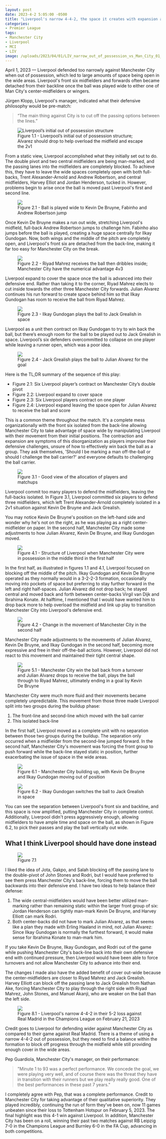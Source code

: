 ```yaml
---
layout: post
date: 2023-4-2 5:05:00 -0500
title: "Liverpool's narrow 4-4-2, the space it creates with expansion and contraction"
categories: 
- Premier League
tags: 
- Manchester City 
- Liverpool
- MCI
- LIV
image: /uploads/2023/04/01/LIV_narrow_out_of_possession_vs_Man_City_01_Apr_2023_09_03_42.jpeg
---
```


April 1, 2023 — Liverpool defended too narrowly against Manchester City when out of possession, which led to large amounts of space being open in the wide areas. Liverpool's front six midfielders and forwards often became detached from their backline once the ball was played wide to either one of Man City's center-midfielders or wingers.

Jürgen Klopp, Liverpool's manager, indicated what their defensive philosophy would be pre-match: 

> “The main thing against City is to cut off the passing options between the lines.”

<figure>
    <img src="https://tacticsjournal.com/uploads/2023/04/01/LIV_narrow_out_of_possession_vs_Man_City_01_Apr_2023_09_03_42.jpeg" alt="Liverpool’s initial out of possession structure">
    <figcaption>Figure 1.1 - Liverpool’s initial out of possession structure; Alvarez should drop to help overload the midfield and escape the 2v1</figcaption>
</figure> 

From a static view, Liverpool accomplished what they initially set out to do. The double pivot and two central midfielders are being man-marked, and the passing lanes into the midfielders are completely blocked. To achieve this, they have to leave the wide spaces completely open with both full-backs, Trent Alexander-Arnold and Andrew Robertson, and central midfielders, Harvey Elliot and Jordan Henderson, tucked in. However, problems begin to arise once the ball is moved past Liverpool's first and second line. 

<figure>
    <img src="https://tacticsjournal.com/uploads/2023/04/01/MCIvLIV_26:50_01_Apr_2023_22_05_15.jpeg">
    <figcaption>Figure 2.1 - Ball is played wide to Kevin De Bruyne, Fabinho and Andrew Robertson jump</figcaption>
</figure> 

Once Kevin De Bruyne makes a run out wide, stretching Liverpool's midfield, full-back Andrew Robertson jumps to challenge him. Fabinho also jumps before the ball is played, creating a huge space centrally for Ilkay Gundogan. Now, both wings and the middle of the pitch are completely open, and Liverpool's front six are detached from the back-line, making it far too easy for Manchester City on the break. 

<figure>
    <img src="https://tacticsjournal.com/uploads/2023/04/01/MCIvLIV_26:54_01_Apr_2023_22_06_35.jpeg">
    <figcaption>Figure 2.2 - Riyad Mahrez receives the ball then dribbles inside; Manchester City have the numerical advantage 4v3</figcaption>
</figure> 

Liverpool expand to cover the space once the ball is advanced into their defensive end. Rather than taking it to the corner, Riyad Mahrez elects to cut inside towards the other three Manchester City forwards. Julian Alvarez continues his run forward to create space behind him so that Ilkay Gundogan has room to receive the ball from Riyad Mahrez.

<figure>
    <img src="https://tacticsjournal.com/uploads/2023/04/01/MCIvLIV_26:57_01_Apr_2023_22_09_26.jpeg">
    <figcaption>Figure 2.3 - Ilkay Gundogan plays the ball to Jack Grealish in space</figcaption>
</figure> 

Liverpool as a unit then contract on Ilkay Gundogan to try to win back the ball, but there’s enough room for the ball to be played out to Jack Grealish in space. Liverpool’s six defenders overcommitted to collapse on one player while leaving a runner open, which was a poor idea.

<figure>
    <img src="https://tacticsjournal.com/uploads/2023/04/01/MCIvLIV_26:59_01_Apr_2023_22_09_49.jpeg">
    <figcaption>Figure 2.4 - Jack Grealish plays the ball to Julian Alvarez for the goal</figcaption>
</figure> 

Here is the TL;DR summary of the sequence of this play: 

- Figure 2.1: Six Liverpool player’s contract on Manchester City’s double pivot 
- Figure 2.2: Liverpool expand to cover space 
- Figure 2.3: Six Liverpool players contract on one player 
- Figure 2.4: Liverpool expand leaving the space open for Julian Alvarez to receive the ball and score 

This is a common theme throughout the match. It's a complete mess organizationally with the front six isolated from the back-line allowing Manchester City to take advantage of space wide by manipulating Liverpool with their movement from their initial positions. The contraction and expansion are symptoms of this disorganization as players improvise their defensive challenges, unsure of how to effectively win back the ball as a group. They ask themselves, 'Should I be marking a man off-the-ball or should I challenge the ball carrier?' and everyone defaults to challenging the ball carrier.

<figure>
    <img src="https://tacticsjournal.com/uploads/2023/04/02/MCIvLIV_74:20-02Apr2023_10:48:49.jpeg">
    <figcaption>Figure 3.1 - Good view of the allocation of players and matchups</figcaption>
</figure> 

Liverpool commit too many players to defend the midfielders, leaving the full-backs isolated. In Figure 3.1, Liverpool committed six players to defend three midfielders, which left Trent Alexander-Arnold completely isolated in a 2v1 situation against Kevin De Bruyne and Jack Grealish.

You may notice Kevin De Bruyne's position on the left-hand side and wonder why he's not on the right, as he was playing as a right center-midfielder on paper. In the second half, Manchester City made some adjustments to how Julian Alvarez, Kevin De Bruyne, and Ilkay Gundogan moved.

<figure>
    <img src="https://tacticsjournal.com/uploads/2023/04/02/MCIvLIV_1stHalf_1.1-02Apr2023_11:19:37.jpeg">
    <figcaption>Figure 4.1 - Structure of Liverpool when Manchester City were in possession in the middle third in the first half</figcaption>
</figure> 

In the first half, as illustrated in figures 1.1 and 4.1, Liverpool focused on blocking off the middle of the pitch. Ilkay Gundogan and Kevin De Bruyne operated as they normally would in a 3-2-2-3 formation, occasionally moving into pockets of space but preferring to stay further forward in the left and right half-spaces. Julian Alvarez did not drop back; he stayed central and moved back and forth between center-backs Virgil van Dijk and Ibrahima Konate. At halftime, I mentioned that I would have wanted him to drop back more to help overload the midfield and link up play to transition Manchester City into Liverpool's defensive end. 

<figure>
    <img src="https://tacticsjournal.com/uploads/2023/04/02/MCIvLIV_2ndHalf_1.1-02Apr2023_12:31:03.jpeg">
    <figcaption>Figure 4.2 - Change in the movement of Manchester City in the second half</figcaption>
</figure> 

Manchester City made adjustments to the movements of Julian Alvarez, Kevin De Bruyne, and Ilkay Gundogan in the second half, becoming more expressive and free in their off-the-ball actions. However, Liverpool did not react to this movement and maintained their tight central shape.

<figure>
    <img src="https://tacticsjournal.com/uploads/2023/04/01/Man_City_goal_on_the_counter,_Mahrez_behind_Robertson_01_Apr_2023_09_34_25.jpeg">
    <figcaption>Figure 5.1 - Manchester City win the ball back from a turnover and Julian Alvarez drops to receive the ball, plays the ball through to Riyad Mahrez, ultimately ending in a goal by Kevin De Bruyne</figcaption>
</figure> 

Manchester City were much more fluid and their movements became completely unpredictable. This movement from those three made Liverpool split into two groups during the buildup phase:

1. The front-line and second-line which moved with the ball carrier 
2. This isolated back-line 

In the first half, Liverpool moved as a complete unit with no separation between those two groups during the buildup. The separation only occurred when a midfielder from the second-line jumped forward. In the second half, Manchester City's movement was forcing the front group to push forward while the back-line stayed static in position, further exacerbating the issue of space in the wide areas. 

<figure>
    <img src="https://tacticsjournal.com/uploads/2023/04/01/MCIvLIV_73:15_01_Apr_2023_22_10_48.jpeg">
    <figcaption>Figure 6.1 - Manchester City building up, with Kevin De Bruyne and Ilkay Gundogan moving out of position</figcaption>
</figure> 

<figure>
    <img src="https://tacticsjournal.com/uploads/2023/04/01/MCIvLIV_73:21_01_Apr_2023_22_11_17.jpeg">
    <figcaption>Figure 6.2 - Ilkay Gundogan switches the ball to Jack Grealish in space</figcaption>
</figure> 

You can see the separation between Liverpool's front six and backline, and this space is now amplified, putting Manchester City in complete control. Additionally, Liverpool didn't press aggressively enough, allowing midfielders to have ample time and space on the ball, as shown in Figure 6.2, to pick their passes and play the ball vertically out wide. 

## What I think Liverpool should have done instead

<figure>
    <img src="https://tacticsjournal.com/uploads/2023/04/02/MCIvLIV_My_Idea-02Apr2023_14:52:30.jpeg">
    <figcaption>Figure 7.1</figcaption>
</figure> 

I liked the idea of Jota, Gakpo, and Salah blocking off the passing lane to the double-pivot of John Stones and Rodri, but I would have preferred to see them press Manchester City's back-line, forcing them to move the ball backwards into their defensive end. I have two ideas to help balance their defense:

1. The wide central-midfielders would have been better utilized man-marking rather than remaining static within the larger front group of six: Jordan Henderson can tightly man-mark Kevin De Bruyne, and Harvey Elliott can mark Rodri.
2. Both center-backs did not have to mark Julian Alvarez, as that seems like a plan they made with Erling Haaland in mind, not Julian Alvarez: Since Ilkay Gundogan is normally the furthest forward, it would make sense for Ibrahima Konate to man-mark him. 

If you take Kevin De Bruyne, Ilkay Gundogan, and Rodri out of the game while pushing Manchester City's back-line back into their own defensive end with continued pressure, then Liverpool would have been able to force turnovers and not allow Manchester City to advance into their end. 

The changes I made also have the added benefit of cover out-wide because the center-midfielders are closer to Riyad Mahrez and Jack Grealish. Harvey Elliott can block off the passing lane to Jack Grealish from Nathan Ake, forcing Manchester City to play through the right side with Riyad Mahrez, John Stones, and Manuel Akanji, who are weaker on the ball than the left side.

<figure>
    <img src="https://tacticsjournal.com/uploads/2023/04/01/LIVvRealMadrid_4-4-2_01_Apr_2023_22_01_51.jpeg">
    <figcaption>Figure 8.1 - Liverpool's narrow 4-4-2 in their 5-2 loss against Real Madrid in the Champions League on February 21, 2023</figcaption>
</figure> 

Credit goes to Liverpool for defending wider against Manchester City as compared to their game against Real Madrid. There is a theme of using a narrow 4-4-2 out of possession, but they need to find a balance within the formation to block off progress through the midfield while still providing enough cover in the wide areas. 

Pep Guardiola, Manchester City's manager, on their performance: 

> "Minute 1 to 93 was a perfect performance. We concede the goal, we were playing very well, and of course there was the threat they have in transition with their runners but we play really really good. One of the best performances in these past 7 years." 

I completely agree with Pep, that was a complete performance. Credit to Manchester City for taking advantage of their qualitative superiority. They played incredibly, continuing the run of form they've been on, now 11 games unbeaten since their loss to Tottenham Hotspur on February 5, 2023. The final highlight was this 4-1 win against Liverpool. In addition, Manchester City has been on a roll, winning their past two matches against RB Leipzig 7-0 in the Champions League and Burnley 6-0 in the FA Cup, advancing in both competitions.
